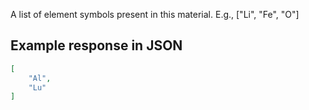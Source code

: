 A list of element symbols present in this material. E.g., ["Li", "Fe", "O"]











## Example response in JSON

```json
[
    "Al", 
    "Lu"
]
```

